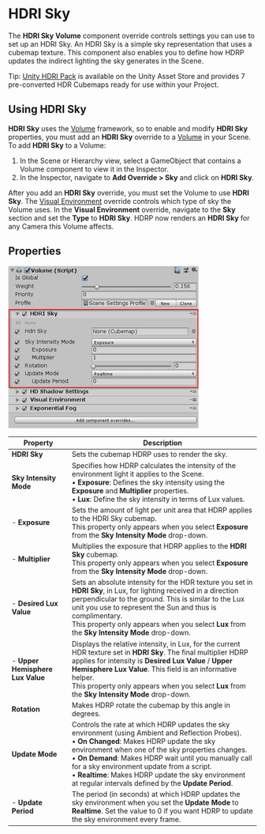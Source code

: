 # HDRI Sky

The **HDRI Sky Volume** component override controls settings you can use to set up an HDRI Sky. An HDRI Sky is a simple sky representation that uses a cubemap texture. This component also enables you to define how HDRP updates the indirect lighting the sky generates in the Scene.

Tip: [Unity HDRI Pack](https://assetstore.unity.com/packages/essentials/beta-projects/unity-hdri-pack-72511) is available on the Unity Asset Store and provides 7 pre-converted HDR Cubemaps ready for use within your Project.

## Using HDRI Sky

**HDRI Sky** uses the [Volume](Volumes.html) framework, so to enable and modify **HDRI Sky** properties, you must add an **HDRI Sky** override to a [Volume](Volumes.html) in your Scene. To add **HDRI Sky** to a Volume:

1. In the Scene or Hierarchy view, select a GameObject that contains a Volume component to view it in the Inspector.
2. In the Inspector, navigate to **Add Override > Sky** and click on **HDRI Sky**.

After you add an **HDRI Sky** override, you must set the Volume to use **HDRI Sky**. The [Visual Environment](Override-Visual-Environment.html) override controls which type of sky the Volume uses. In the **Visual Environment** override, navigate to the **Sky** section and set the **Type** to **HDRI Sky**. HDRP now renders an **HDRI Sky** for any Camera this Volume affects.

## Properties

![](Images/Override-HDRISky1.png)

| Property                         | Description                                                  |
| -------------------------------- | ------------------------------------------------------------ |
| **HDRI Sky**                     | Sets the cubemap HDRP uses to render the sky.                |
| **Sky Intensity Mode**           | Specifies how HDRP calculates the intensity of the environment light it applies to the Scene.<br />&#8226; **Exposure**: Defines the sky intensity using the **Exposure** and **Multiplier** properties.<br />&#8226; **Lux**: Define the sky intensity in terms of Lux values. |
| - **Exposure**                   | Sets the amount of light per unit area that HDRP applies to the HDRI Sky cubemap.<br />This property only appears when you select **Exposure** from the **Sky Intensity Mode** drop-down. |
| - **Multiplier**                 | Multiplies the exposure that HDRP applies to the **HDRI Sky** cubemap.<br />This property only appears when you select **Exposure** from the **Sky Intensity Mode** drop-down. |
| - **Desired Lux Value**          | Sets an absolute intensity for the HDR texture you set in **HDRI Sky**, in Lux, for lighting received in a direction perpendicular to the ground. This is similar to the Lux unit you use to represent the Sun and thus is complimentary.<br />This property only appears when you select **Lux** from the **Sky Intensity Mode** drop-down. |
| - **Upper Hemisphere Lux Value** | Displays the relative intensity, in Lux, for the current HDR texture set in **HDRI Sky**. The final multiplier HDRP applies for intensity is **Desired Lux Value** / **Upper Hemisphere Lux Value**. This field is an informative helper.<br />This property only appears when you select **Lux** from the **Sky Intensity Mode** drop-down. |
| **Rotation**                     | Makes HDRP rotate the cubemap by this angle in degrees.      |
| **Update Mode**                  | Controls the rate at which HDRP updates the sky environment (using Ambient and Reflection Probes).<br />&#8226; **On Changed**: Makes HDRP update the sky environment when one of the sky properties changes.<br />&#8226; **On Demand**: Makes HDRP wait until you manually call for a sky environment update from a script.<br />&#8226; **Realtime**: Makes HDRP update the sky environment at regular intervals defined by the **Update Period**. |
| - **Update Period**              | The period (in seconds) at which HDRP updates the sky environment when you set the **Update Mode** to **Realtime**. Set the value to 0 if you want HDRP to update the sky environment every frame. |